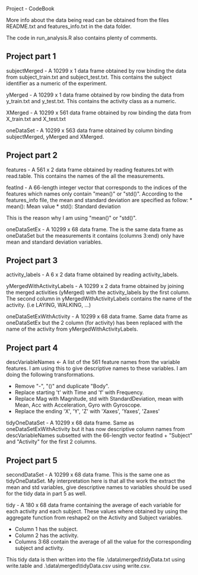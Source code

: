 Project - CodeBook

More info about the data being read can be obtained from the files README.txt and features_info.txt in the data folder.

The code in run_analysis.R also contains plenty of comments.

## Project part 1

subjectMerged - A 10299 x 1 data frame obtained by row binding the data from subject_train.txt and subject_test.txt. This contains the subject identifier as a numeric of the experiment.

yMerged - A 10299 x 1 data frame obtained by row binding the data from y_train.txt and y_test.txt. This contains the activity class as a numeric.

XMerged - A 10299 x 561 data frame obtained by row binding the data from X_train.txt and X_test.txt

oneDataSet - A 10299 x 563 data frame obtained by column binding subjectMerged, yMerged and XMerged.

## Project part 2

features - A 561 x 2 data frame obtained by reading features.txt with read.table. This contains the names of the all the measurements.

featInd - A 66-length integer vector that corresponds to the indices of the features which names only contain "mean()" or "std()". According to the features_info file, the mean and standard deviation are specified as follow:
	* mean(): Mean value
	* std(): Standard deviation

This is the reason why I am using "mean()" or "std()".

oneDataSetEx - A 10299 x 68 data frame. The is the same data frame as oneDataSet but the measurements it contains (columns 3:end) only have mean and standard deviation variables.

## Project part 3

activity_labels - A 6 x 2 data frame obtained by reading activity_labels.

yMergedWithActivityLabels - A 10299 x 2 data frame obtained by joining the merged activities (yMerged) with the activity_labels by the first column. The second column in yMergedWithActivityLabels contains the name of the activity. (i.e LAYING, WALKING, ...)

oneDataSetExWithActivity - A 10299 x 68 data frame. Same data frame as oneDataSetEx but the 2 column (for activity) has been replaced with the name of the activity from yMergedWithActivityLabels.

## Project part 4

descVariableNames <- A list of the 561 feature names from the variable features. I am using this to give descriptive names to these variables. I am doing the following transformations.
* Remove "-", "()" and duplicate "Body".
* Replace starting 't' with Time and 'f' with Frequency.
* Replace Mag with Magnitude, std with StandardDeviation, mean with Mean, Acc with Acceleration, Gyro with Gyroscope.
* Replace the ending 'X', 'Y', 'Z' with 'Xaxes', 'Yaxes', 'Zaxes'

tidyOneDataSet - A 10299 x 68 data frame. Same as oneDataSetExWithActivity but it has now descriptive column names from descVariableNames subsetted with the 66-length vector featInd + "Subject" and "Activity" for the first 2 columns.

## Project part 5

secondDataSet - A 10299 x 68 data frame. This is the same one as tidyOneDataSet. My interpretation here is that all the work the extract the mean and std variables, give descriptive names to variables should be used for the tidy data in part 5 as well.

tidy - A 180 x 68 data frame containing the average of each variable for each activity and each subject. These values where obtained by using the aggregate function from reshape2 on the Activity and Subject variables.
* Column 1 has the subject.
* Column 2 has the activity.
* Columns 3:68 contain the average of all the value for the corresponding subject and activity.

This tidy data is then written into the file .\data\merged\tidyData.txt using write.table and .\data\merged\tidyData.csv using write.csv.





